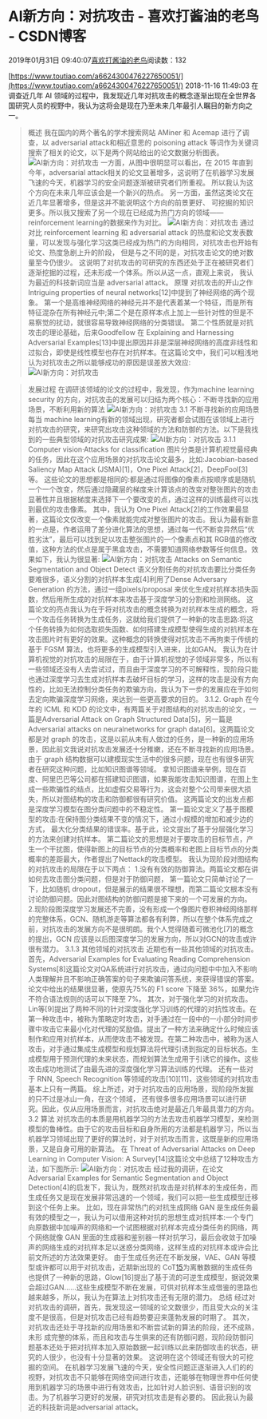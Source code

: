 
# AI新方向：对抗攻击 - 喜欢打酱油的老鸟 - CSDN博客


2019年01月31日 09:40:07[喜欢打酱油的老鸟](https://me.csdn.net/weixin_42137700)阅读数：132


[https://www.toutiao.com/a6624300476227650051/](https://www.toutiao.com/a6624300476227650051/)
2018-11-16 11:49:03
在调查近几年 AI 领域的过程中，我发现近几年对抗攻击的概念逐渐出现在全世界各国研究人员的视野中，我认为这将会是现在乃至未来几年最引人瞩目的新方向之一。
> 概述
我在国内的两个著名的学术搜索网站 AMiner 和 Acemap 进行了调查，以 adversarial attack和相近意思的 poisoning attack 等词作为关键词搜索了相关的论文，以下是两个网站给出的论文数据分析图表。
![AI新方向：对抗攻击](http://p3.pstatp.com/large/pgc-image/4bc20285d4644a258676f0d19dfd9254)
一方面，从图中很明显可以看出，在 2015 年直到今年，adversarial attack相关的论文显著增多，这说明了在机器学习发展飞速的今天，机器学习的安全问题逐渐被研究者们所重视。 所以我认为这个方向在未来几年应该会是一个新兴的热点。
另一方面，虽然这类论文在近几年显著增多，但是这并不能说明这个方向的前景更好、 可挖掘的知识更多。所以我又搜索了另一个现在已经成为热门方向的领域——reinforcement learning的数据来作为对比。
![AI新方向：对抗攻击](http://p9.pstatp.com/large/pgc-image/1e46c5a0f43d414c8e57fc18321e1f8c)
通过对比 reinforcement learning 和 adversarial attack 的热度和论文发表数量，可以发现与强化学习这类已经成为热门的方向相同，对抗攻击也开始有论文、热度急剧上升的阶段， 但是与之不同的是，对抗攻击论文的绝对数量至今仍很少。
这说明了对抗攻击的可研究的东西还处于正在被研究者们逐渐挖掘的过程，还未形成一个体系。所以从这一点，直观上来说， 我认为最近的科技新词应当是 adversarial attack。
> 原理
对抗攻击的开山之作 Intriguing properties of neural networks[12]中提到了神经网络的两个现象。
第一个是高维神经网络的神经元并不是代表着某一个特征，而是所有特征混杂在所有神经元中;第二个是在原样本点上加上一些针对性的但是不易察觉的扰动，就很容易导致神经网络的分类错误。
第二个性质就是对抗攻击的理论基础，后来Goodfellow 在 Explaining and Harnessing Adversarial Examples[13]中提出原因并非是深层神经网络的高度非线性和过拟合，即使是线性模型也存在对抗样本。在这篇论文中，我们可以粗浅地认为对抗攻击之所以能够成功的原因是误差放大效应:
![AI新方向：对抗攻击](http://p3.pstatp.com/large/pgc-image/c6b49b0e86c94aa98b3eb0f39172e964)

> 发展过程
在调研该领域的论文的过程中，我发现，作为machine learning security 的方向，对抗攻击的发展可以归结为两个核心：不断寻找新的应用场景，不断利用新的算法
![AI新方向：对抗攻击](http://p1.pstatp.com/large/pgc-image/5352bd6a86be4b509158d822c13f5ce0)
3.1 不断寻找新的应用场景
每当 machine learning有新的领域出现，研究者都会试图在该领域上进行对抗攻击的研究，来研究出攻击这种领域的方法和防御的方法。以下是我找到的一些典型领域的对抗攻击研究成果:
![AI新方向：对抗攻击](http://p3.pstatp.com/large/pgc-image/8c537238bd004f0686264cda3c86e3b0)
3.1.1 Computer vision·Attacks for classification
图片分类是计算机视觉最经典的任务，因此在这个应用场景的对抗攻击论文最多，比如:Jacobian-based Saliency Map Attack (JSMA)[1]，One Pixel Attack[2]，DeepFool[3]等。
这些论文的思想都是相同的:都是通过将图像的像素点按顺序或是随机一个一个改变，然后通过隐藏层的梯度来计算该点的改变对整张图片的攻击显著性并且根据梯度来选择下一个要改变的点，通过这样的训练最终可以找到最优的攻击像素。
其中，我认为 One Pixel Attack[2]的工作效果最显著，这篇论文仅改变一个像素就能完成对整张图片的攻击。我认为最有新意的一点是，作者运用了差分进化算法的思想，通过每一代不断变异然后“优胜劣汰”，最后可以找到足以攻击整张图片的一个像素点和其 RGB值的修改值，这种方法的优点是属于黑盒攻击，不需要知道网络参数等任何信息。效果如下，我认为很显著:
![AI新方向：对抗攻击](http://p3.pstatp.com/large/pgc-image/3bf46b3887804a30865778f72a06805b)
Attacks on Semantic Segmentation and Object Detect
语义分割任务的对抗攻击要比分类任务要难很多，语义分割的对抗样本生成[4]利用了Dense Adversary Generation 的方法，通过一组pixels/proposal 来优化生成对抗样本损失函数，然后用所生成的对抗样本来攻击基于深度学习的分割和检测网络。
这篇论文的亮点我认为在于将对抗攻击的概念转换为对抗样本生成的概念，将一个攻击任务转换为生成任务，这就给我们提供了一种新的攻击思路:将这个任务转换为如何选取损失函数、如何搭建生成模型使得生成的对抗样本在攻击图片时有更好的效果。这种概念的转换使得对抗攻击不再拘束于传统的基于 FGSM 算法，也将更多的生成模型引入进来，比如GAN。
我认为在计算机视觉的对抗攻击的局限在于，由于计算机视觉的子领域非常多，所以有一些领域还没有人去尝试过，而且由于深度学习的不可解释性，现阶段只能也通过深度学习去生成对抗样本去破坏目标的学习，这样的攻击是没有方向性的，比如无法控制分类任务的欺骗方向，我认为下一步的发展应在于如何去定向欺骗深度学习网络，来达到一些更高要求的目的。
3.1.2. Graph
在今年的 ICML 和 KDD 的论文中，有两篇关于对图结构的对抗攻击的论文，一篇是Adversarial Attack on Graph Structured Data[5]，另一篇是 Adversarial attacks on neuralnetworks for graph data[6]。这两篇论文都是对 graph 的攻击，这是以前从未有人做过的任务，是一种新的应用场景，因此前文我说对抗攻击发展还十分稚嫩，还在不断寻找新的应用场景。
由于 graph 结构数据可以建模现实生活中的很多问题，现在也有很多研究者在研究这种问题，比如知识图谱等领域。
拿知识图谱来举例，现在百度、阿里巴巴等公司都在搭建知识图谱，如果我能攻击知识图谱，在图上生成一些欺骗性的结点，比如虚假交易等行为，这会对整个公司带来很大损失，所以对图结构的攻击和防御都很有研究价值。
这两篇论文的出发点都是深度学习模型在图分类问题中的不稳定性。
第一篇论文定义了基于图模型的攻击:在保持图分类结果不变的情况下，通过小规模的增加和减少边的方式， 最大化分类结果的错误率。基于此，论文提出了基于分层强化学习的方法来创建对抗样本。
第二篇论文的思想是对于要攻击的目标节点，产生一个干扰图，使得新图上的目标节点的分类概率和老图上目标节点的分类概率的差距最大，作者提出了Nettack的攻击模型。
我认为现阶段对图结构的对抗攻击的局限在于以下两点：
1.没有有效的防御算法。两篇论文都在讲如何去攻击图分类问题，但是对于防御问题， 第一篇论文只简单讨论了一下，比如随机 dropout，但是展示的结果很不理想，而第二篇论文根本没有讨论防御问题。因此对图结构的防御问题是接下来的一个可发展的方向。
2.现阶段图深度学习发展还不完善，没有形成一个像图片卷积神经网络那样的完整体系，GCN、随机游走等算法都各有利弊，所以在整个体系完成之前，对抗攻击的发展方向不是很明朗。我个人觉得随着可微池化[7]的概念的提出，GCN 应该是以后图深度学习的发展方向，所以对GCN的攻击或许很有潜力。
3.1.3 其他领域的对抗攻击
近期也有一些其他领域的对抗攻击。
首先，Adversarial Examples for Evaluating Reading Comprehension Systems[8]这篇论文对QA系统进行对抗攻击，通过向问题中中加入不影响人类理解并且不影响正确答案的句子来欺骗问答系统，来获得错误的答案。论文中给出的结果很显著，使原先75%的 F1 score 下降至 36%，如果允许不符合语法规则的话可以下降至 7%。
其次，对于强化学习的对抗攻击。Lin等[9]提出了两种不同的针对深度强化学习训练的代理的对抗性攻击。在第一种攻击中，被称为策略定时攻击，对手通过在一段中的一小部分时间步骤中攻击它来最小化对代理的奖励值。提出了一种方法来确定什么时候应该制作和应用对抗样本，从而使攻击不被发现。在第二种攻击中，被称为迷人攻击，对手通过集成生成模型和规划算法将代理引诱到指定的目标状态。生成模型用于预测代理的未来状态，而规划算法生成用于引诱它的操作。这些攻击成功地测试了由最先进的深度强化学习算法训练的代理。
还有一些对于 RNN, Speech Recognition 等领域的攻击[10][11]，这些领域的对抗攻击基本上只有一两篇。
综上所述，对于对抗攻击的应用场景，现阶段所发掘的只不过是冰山一角，在这个领域， 还有很多很多应用场景可以进行研究。因此，仅从应用场景而言，对抗攻击绝对是最近几年最具潜力的方向。
3.2 算法
对抗攻击的本质是用机器学习的方法去攻击机器学习模型，来检测模型的鲁棒性。由于它的攻击目标和自身所用的方法都是机器学习，所以当机器学习领域出现了更好的算法时，对于对抗攻击而言，这既是新的应用场景，又是自身可用的新算法。
在 Threat of Adversarial Attacks on Deep Learning in Computer Vision: A Survey[14]这篇论文中总结了12种攻击方法，如下图所示:
![AI新方向：对抗攻击](http://p1.pstatp.com/large/pgc-image/8fc9b0c22af74179a8f16f93454f3dc7)
经过我的调研，在论文 Adversarial Examples for Semantic Segmentation and Object Detection[4]的启发下，我认为，既然对抗攻击是对抗样本的生成任务，而生成任务又是现在发展非常迅速的一个领域，我们可以把一些生成模型迁移到这个任务上来。
比如，现在非常热门的对抗生成网络 GAN 是生成任务最有效的模型之一，我认为可以借用这种对抗的思想生成对抗样本:一个专门向原数据中加噪声的网络和一个试图根据对抗样本完成分类任务的网络，两个网络就像 GAN 里面的生成器和鉴别器一样对抗学习，最后会收敛于加噪声的网络生成的对抗样本足以迷惑分类网络，这样生成的对抗样本或许会比前文所述的方法效果更好。
由于生成任务还在不断发展，VAE、GAN 等模型或许都可以用于对抗攻击，近期新出现的 CoT[15](合作训练)为离散数据的生成任务也提供了一种新的思路，Glow[16]提出了基于流的可逆生成模型，据说效果会超过GAN......这些生成模型不断在发展，可供对抗样本生成借鉴的思路也越来越多，所以，我认为在算法上对抗攻击还有无限的潜力。
> 总结
经过对对抗攻击的调研，首先，我发现这一领域的论文数很少，而且受大众的关注度不是很高，但是对抗攻击已经有趋势要迎来蓬勃发展的时期了。
其次，对抗攻击还处于寻找新的应用场景和不断尝试新的算法的阶段，还不成熟，未形 成完整的体系，而且和攻击与生俱来的还有防御问题，现阶段防御问题基本还处于把对抗样本加入原始数据一起训练以此来防御攻击的状态，研究的人很少，也没有十分显著的效果。 这说明在这个领域还有很大的可挖掘的空间。
在机器学习发展飞速的今天，安全性问题正逐渐进入人们的的视野，对抗攻击不只能够在网络空间进行攻击，还能够在物理世界中任何使用到机器学习的场景中进行有效攻击，比如针对人脸识别、语音识别的攻击。为了机器学习更好的发展，研究对抗攻击是有必要的。 因此我认为最近的科技新词是adversarial attack。

